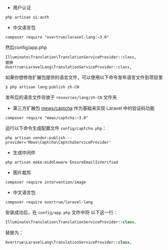 - 用户认证

```
php artisan ui:auth
```

- 中文语言包

```
composer require "overtrue/laravel-lang:~3.0"
```

然后config/app.php

```
Illuminate\Translation\TranslationServiceProvider::class,
替换
Overtrue\LaravelLang\TranslationServiceProvider::class,
```

如果你想修改扩展包提供的语言文件，可以使用以下命令发布语言文件到项目里

```
$ php artisan lang:publish zh-CN
```

发布后的语言文件存放于 `resources/lang/zh-CN` 文件夹



- 第三方扩展包 [mews/captcha](https://github.com/mewebstudio/captcha) 作为基础来实现 Laravel 中的验证码功能

```
composer require "mews/captcha:~3.0"
```

运行以下命令生成配置文件 `config/captcha.php`：

```
php artisan vendor:publish --provider='Mews\Captcha\CaptchaServiceProvider'
```

- 生成中间件

```
php artisan make:middleware EnsureEmailIsVerified
```

- 图片裁剪

```
composer require intervention/image
```

- 中文语言包

```
composer require overtrue/laravel-lang
```

安装成功后，在 `config/app.php` 文件中将 以下这一行：

```php
Illuminate\Translation\TranslationServiceProvider::class,
```

替换为：

```php
Overtrue\LaravelLang\TranslationServiceProvider::class,
```
